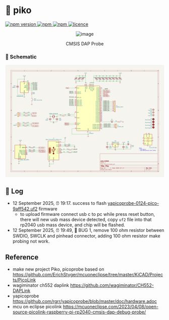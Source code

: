 <h1>🐤 piko </h1>
<p>
  <a href="">
    <img alt="npm version" src="https://badgen.net/github/commits/ahsanu123/piko">
  </a>
  <a href="">
    <img alt="npm" src="https://badgen.net/github/contributors/ahsanu123/piko">
  </a>
  <a href="">
    <img alt="npm" src="https://badgen.net/github/branches/ahsanu123/piko">
  </a>
  <a href="https://github.com/ahsanu123/piko/blob/main/LICENSE">
    <img alt="licence" src="https://badgen.net/github/license/ahsanu123/piko">
  </a>
</p>

<p align="center">    
  <img width="1679" height="738" alt="image" src="https://github.com/user-attachments/assets/b34e94b8-6019-47bf-834d-d898f1074e11" />
</p>

<p align="center">CMSIS DAP Probe</p>

### 🧺 Schematic

![schematic](./documentation/PicoLink.svg)

## 🌳 Log 
- 12 September 2025, ⏰ 19:17. success to flash [yapicoprobe-0124-pico-9aff542.uf2](https://github.com/rgrr/yapicoprobe/releases/tag/v1.24) firmware
  * to upload firmware connect usb c to pc while press reset button, there will new usb mass device detected, copy `uf2` file into that rp2040 usb mass device, and chip will be flashed.
- 12 September 2025, ⏰ 19:49, 🐛 BUG 1, remove 100 ohm resistor between SWDIO, SWCLK and pinhead connector, adding 100 ohm resistor make probing not work.

## Reference

- make new project Piko, picoprobe based on https://github.com/ErichStyger/mcuoneclipse/tree/master/KiCAD/Projects/PicoLink
- wagiminator ch552 daplink https://github.com/wagiminator/CH552-DAPLink
- yapicoprobe https://github.com/rgrr/yapicoprobe/blob/master/doc/hardware.adoc
- mcu on eclipse picolink https://mcuoneclipse.com/2023/04/08/open-source-picolink-raspberry-pi-rp2040-cmsis-dap-debug-probe/



